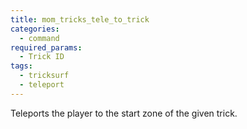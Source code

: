 ```yaml
---
title: mom_tricks_tele_to_trick
categories:
  - command
required_params:
  - Trick ID
tags:
  - tricksurf
  - teleport
---
```


Teleports the player to the start zone of the given trick.
